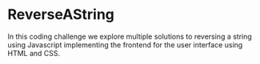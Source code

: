 # ReverseAString
In this coding challenge we explore multiple solutions to reversing a string using Javascript 
implementing the frontend for the user interface using HTML and CSS.
